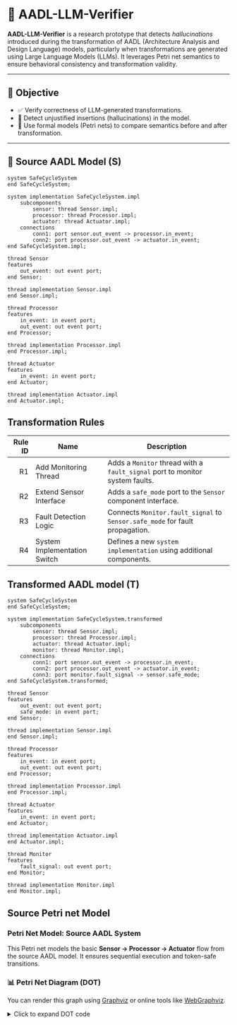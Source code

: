 # 🔎 AADL-LLM-Verifier

**AADL-LLM-Verifier** is a research prototype that detects *hallucinations* introduced during the transformation of AADL (Architecture Analysis and Design Language) models, particularly when transformations are generated using Large Language Models (LLMs). It leverages Petri net semantics to ensure behavioral consistency and transformation validity.

---

## 🎯 Objective

- ✅ Verify correctness of LLM-generated transformations.
- 🚫 Detect unjustified insertions (hallucinations) in the model.
- 🧠 Use formal models (Petri nets) to compare semantics before and after transformation.

---

## 📘 Source AADL Model (S)

```aadl
system SafeCycleSystem
end SafeCycleSystem;

system implementation SafeCycleSystem.impl
    subcomponents
        sensor: thread Sensor.impl;
        processor: thread Processor.impl;
        actuator: thread Actuator.impl;
    connections
        conn1: port sensor.out_event -> processor.in_event;
        conn2: port processor.out_event -> actuator.in_event;
end SafeCycleSystem.impl;

thread Sensor
features
    out_event: out event port;
end Sensor;

thread implementation Sensor.impl
end Sensor.impl;

thread Processor
features
    in_event: in event port;
    out_event: out event port;
end Processor;

thread implementation Processor.impl
end Processor.impl;

thread Actuator
features
    in_event: in event port;
end Actuator;

thread implementation Actuator.impl
end Actuator.impl;
```

## Transformation Rules

| Rule ID | Name                         | Description                                                                 |
|--------:|------------------------------|-----------------------------------------------------------------------------|
| R1      | Add Monitoring Thread        | Adds a `Monitor` thread with a `fault_signal` port to monitor system faults. |
| R2      | Extend Sensor Interface      | Adds a `safe_mode` port to the `Sensor` component interface.                |
| R3      | Fault Detection Logic        | Connects `Monitor.fault_signal` to `Sensor.safe_mode` for fault propagation.|
| R4      | System Implementation Switch | Defines a new `system implementation` using additional components.          |

## Transformed AADL model (T)

```aadl
system SafeCycleSystem
end SafeCycleSystem;

system implementation SafeCycleSystem.transformed
    subcomponents
        sensor: thread Sensor.impl;
        processor: thread Processor.impl;
        actuator: thread Actuator.impl;
        monitor: thread Monitor.impl;
    connections
        conn1: port sensor.out_event -> processor.in_event;
        conn2: port processor.out_event -> actuator.in_event;
        conn3: port monitor.fault_signal -> sensor.safe_mode;
end SafeCycleSystem.transformed;

thread Sensor
features
    out_event: out event port;
    safe_mode: in event port;
end Sensor;

thread implementation Sensor.impl
end Sensor.impl;

thread Processor
features
    in_event: in event port;
    out_event: out event port;
end Processor;

thread implementation Processor.impl
end Processor.impl;

thread Actuator
features
    in_event: in event port;
end Actuator;

thread implementation Actuator.impl
end Actuator.impl;

thread Monitor
features
    fault_signal: out event port;
end Monitor;

thread implementation Monitor.impl
end Monitor.impl;
```
## Source Petri net Model
### Petri Net Model: Source AADL System

This Petri net models the basic **Sensor → Processor → Actuator** flow from the source AADL model. It ensures sequential execution and token-safe transitions.

### 📊 Petri Net Diagram (DOT)

You can render this graph using [Graphviz](https://graphviz.org/) or online tools like [WebGraphviz](https://dreampuf.github.io/GraphvizOnline/).

<details>
<summary>Click to expand DOT code</summary>

```dot
digraph SourcePetriNet {
    rankdir=LR;

    node [shape=circle];
    s_ready [label="Sensor Ready"];
    sp_data [label="Sensor->Processor"];
    p_ready [label="Processor Ready"];
    pa_data [label="Processor->Actuator"];
    a_ready [label="Actuator Ready"];

    node [shape=rectangle];
    s_exec [label="Sensor Exec"];
    p_exec [label="Processor Exec"];
    a_exec [label="Actuator Exec"];

    s_ready -> s_exec;
    s_exec -> sp_data;

    sp_data -> p_exec;
    p_ready -> p_exec;
    p_exec -> pa_data;

    pa_data -> a_exec;
    a_ready -> a_exec;
    a_exec -> s_ready;
}
```

## Tranforemd Petri net model 
### Petri Net Model: Transformed AADL System

This Petri net models the **transformed AADL system** with a fault-monitoring mechanism and a safe-mode reinitialization. It extends the original sensor–processor–actuator pipeline with runtime monitoring support.

### 📊 Petri Net Diagram (DOT)

You can render this extended model using [Graphviz](https://graphviz.org/) or online tools like [WebGraphviz](https://dreampuf.github.io/GraphvizOnline/).

<details>
<summary>Click to expand DOT code</summary>

```dot
digraph TransformedPetriNet {
    rankdir=LR;

    node [shape=circle];
    s_ready [label="Sensor Ready"];
    sp_data [label="Sensor->Processor"];
    p_ready [label="Processor Ready"];
    pa_data [label="Processor->Actuator"];
    a_ready [label="Actuator Ready"];
    m_ready [label="Monitor Ready"];
    fault_detected [label="Fault Detected"];

    node [shape=rectangle];
    s_exec [label="Sensor Exec"];
    p_exec [label="Processor Exec"];
    a_exec [label="Actuator Exec"];
    m_exec [label="Monitor Exec"];
    switch_mode [label="Switch to Safe Mode"];

    s_ready -> s_exec;
    s_exec -> sp_data;

    sp_data -> p_exec;
    p_ready -> p_exec;
    p_exec -> pa_data;

    pa_data -> a_exec;
    a_ready -> a_exec;
    a_exec -> s_ready;

    m_ready -> m_exec;
    m_exec -> fault_detected;
    fault_detected -> switch_mode;
    switch_mode -> s_ready;
}
```

